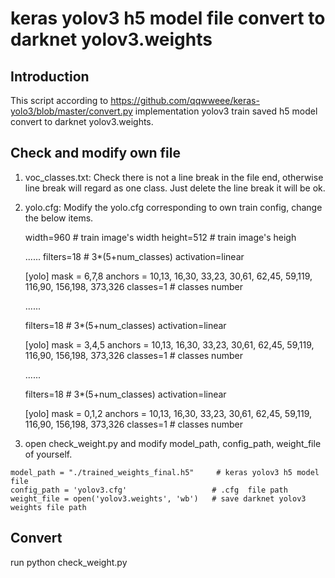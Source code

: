 # keras yolov3 h5 model file convert to darknet yolov3.weights

## Introduction
   This script according to https://github.com/qqwweee/keras-yolo3/blob/master/convert.py implementation yolov3 train saved      h5 model convert to darknet yolov3.weights.
   
## Check and modify own file
   1. voc_classes.txt:
      Check there is not a line break in the file end, otherwise line break will regard as one class. Just delete the               line break it will be ok.
      
   2. yolo.cfg:
      Modify the yolo.cfg corresponding to own train config, change the below items.

      width=960   # train image's width
      height=512  # train image's heigh
      
      ......
      filters=18  # 3*(5+num_classes)
      activation=linear


      [yolo]
      mask = 6,7,8
      anchors = 10,13,  16,30,  33,23,  30,61,  62,45,  59,119,  116,90,  156,198,  373,326
      classes=1   #   classes number
      
      ......
      
      filters=18  # 3*(5+num_classes)
      activation=linear


      [yolo]
      mask = 3,4,5
      anchors = 10,13,  16,30,  33,23,  30,61,  62,45,  59,119,  116,90,  156,198,  373,326
      classes=1   # classes number
      
      ......
      
      filters=18  # 3*(5+num_classes)
      activation=linear 
      
      [yolo]
      mask = 0,1,2
      anchors = 10,13,  16,30,  33,23,  30,61,  62,45,  59,119,  116,90,  156,198,  373,326
      classes=1  # classes number


   3. open check_weight.py and modify model_path, config_path, weight_file of yourself.

    model_path = "./trained_weights_final.h5"     # keras yolov3 h5 model file
    config_path = 'yolov3.cfg'                   # .cfg  file path
    weight_file = open('yolov3.weights', 'wb')   # save darknet yolov3 weights file path

## Convert
   run python check_weight.py





